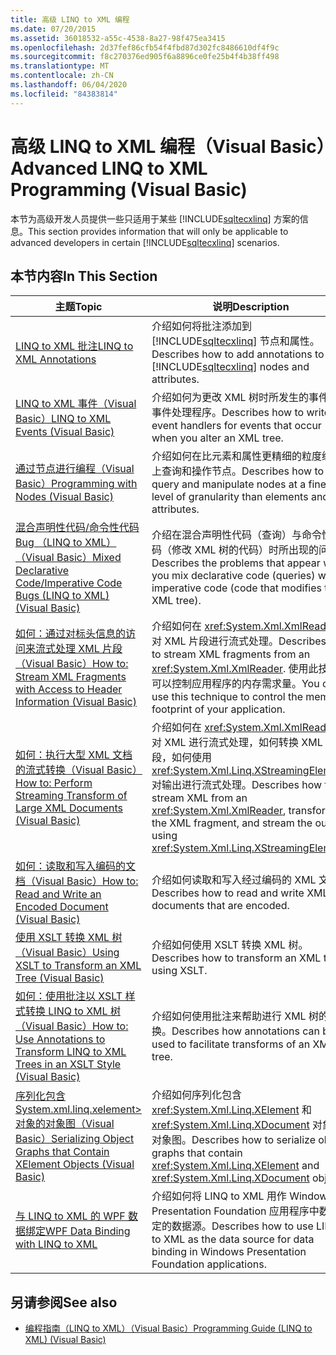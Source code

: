 ```yaml
---
title: 高级 LINQ to XML 编程
ms.date: 07/20/2015
ms.assetid: 36018532-a55c-4538-8a27-98f475ea3415
ms.openlocfilehash: 2d37fef86cfb54f4fbd87d302fc8486610df4f9c
ms.sourcegitcommit: f8c270376ed905f6a8896ce0fe25b4f4b38ff498
ms.translationtype: MT
ms.contentlocale: zh-CN
ms.lasthandoff: 06/04/2020
ms.locfileid: "84383814"
---
```

# <a name="advanced-linq-to-xml-programming-visual-basic"></a><span data-ttu-id="89eef-102">高级 LINQ to XML 编程（Visual Basic）</span><span class="sxs-lookup"><span data-stu-id="89eef-102">Advanced LINQ to XML Programming (Visual Basic)</span></span>
<span data-ttu-id="89eef-103">本节为高级开发人员提供一些只适用于某些 [!INCLUDE[sqltecxlinq](~/includes/sqltecxlinq-md.md)] 方案的信息。</span><span class="sxs-lookup"><span data-stu-id="89eef-103">This section provides information that will only be applicable to advanced developers in certain [!INCLUDE[sqltecxlinq](~/includes/sqltecxlinq-md.md)] scenarios.</span></span>  
  
## <a name="in-this-section"></a><span data-ttu-id="89eef-104">本节内容</span><span class="sxs-lookup"><span data-stu-id="89eef-104">In This Section</span></span>  
  
|<span data-ttu-id="89eef-105">主题</span><span class="sxs-lookup"><span data-stu-id="89eef-105">Topic</span></span>|<span data-ttu-id="89eef-106">说明</span><span class="sxs-lookup"><span data-stu-id="89eef-106">Description</span></span>|  
|-----------|-----------------|  
|[<span data-ttu-id="89eef-107">LINQ to XML 批注</span><span class="sxs-lookup"><span data-stu-id="89eef-107">LINQ to XML Annotations</span></span>](linq-to-xml-annotations.md)|<span data-ttu-id="89eef-108">介绍如何将批注添加到 [!INCLUDE[sqltecxlinq](~/includes/sqltecxlinq-md.md)] 节点和属性。</span><span class="sxs-lookup"><span data-stu-id="89eef-108">Describes how to add annotations to [!INCLUDE[sqltecxlinq](~/includes/sqltecxlinq-md.md)] nodes and attributes.</span></span>|  
|[<span data-ttu-id="89eef-109">LINQ to XML 事件（Visual Basic）</span><span class="sxs-lookup"><span data-stu-id="89eef-109">LINQ to XML Events (Visual Basic)</span></span>](linq-to-xml-events.md)|<span data-ttu-id="89eef-110">介绍如何为更改 XML 树时所发生的事件编写事件处理程序。</span><span class="sxs-lookup"><span data-stu-id="89eef-110">Describes how to write event handlers for events that occur when you alter an XML tree.</span></span>|  
|[<span data-ttu-id="89eef-111">通过节点进行编程（Visual Basic）</span><span class="sxs-lookup"><span data-stu-id="89eef-111">Programming with Nodes (Visual Basic)</span></span>](programming-with-nodes.md)|<span data-ttu-id="89eef-112">介绍如何在比元素和属性更精细的粒度级别上查询和操作节点。</span><span class="sxs-lookup"><span data-stu-id="89eef-112">Describes how to query and manipulate nodes at a finer level of granularity than elements and attributes.</span></span>|  
|[<span data-ttu-id="89eef-113">混合声明性代码/命令性代码 Bug （LINQ to XML）（Visual Basic）</span><span class="sxs-lookup"><span data-stu-id="89eef-113">Mixed Declarative Code/Imperative Code Bugs (LINQ to XML) (Visual Basic)</span></span>](mixed-declarative-code-imperative-code-bugs-linq-to-xml.md)|<span data-ttu-id="89eef-114">介绍在混合声明性代码（查询）与命令性代码（修改 XML 树的代码）时所出现的问题。</span><span class="sxs-lookup"><span data-stu-id="89eef-114">Describes the problems that appear when you mix declarative code (queries) with imperative code (code that modifies the XML tree).</span></span>|  
|[<span data-ttu-id="89eef-115">如何：通过对标头信息的访问来流式处理 XML 片段（Visual Basic）</span><span class="sxs-lookup"><span data-stu-id="89eef-115">How to: Stream XML Fragments with Access to Header Information (Visual Basic)</span></span>](how-to-stream-xml-fragments-with-access-to-header-information.md)|<span data-ttu-id="89eef-116">介绍如何在 <xref:System.Xml.XmlReader> 中对 XML 片段进行流式处理。</span><span class="sxs-lookup"><span data-stu-id="89eef-116">Describes how to stream XML fragments from an <xref:System.Xml.XmlReader>.</span></span> <span data-ttu-id="89eef-117">使用此技术，可以控制应用程序的内存需求量。</span><span class="sxs-lookup"><span data-stu-id="89eef-117">You can use this technique to control the memory footprint of your application.</span></span>|  
|[<span data-ttu-id="89eef-118">如何：执行大型 XML 文档的流式转换（Visual Basic）</span><span class="sxs-lookup"><span data-stu-id="89eef-118">How to: Perform Streaming Transform of Large XML Documents (Visual Basic)</span></span>](how-to-perform-streaming-transform-of-large-xml-documents.md)|<span data-ttu-id="89eef-119">介绍如何在 <xref:System.Xml.XmlReader> 中对 XML 进行流式处理，如何转换 XML 片段，如何使用 <xref:System.Xml.Linq.XStreamingElement> 对输出进行流式处理。</span><span class="sxs-lookup"><span data-stu-id="89eef-119">Describes how to stream XML from an <xref:System.Xml.XmlReader>, transform the XML fragment, and stream the output using <xref:System.Xml.Linq.XStreamingElement>.</span></span>|  
|[<span data-ttu-id="89eef-120">如何：读取和写入编码的文档（Visual Basic）</span><span class="sxs-lookup"><span data-stu-id="89eef-120">How to: Read and Write an Encoded Document (Visual Basic)</span></span>](how-to-read-and-write-an-encoded-document.md)|<span data-ttu-id="89eef-121">介绍如何读取和写入经过编码的 XML 文档。</span><span class="sxs-lookup"><span data-stu-id="89eef-121">Describes how to read and write XML documents that are encoded.</span></span>|  
|[<span data-ttu-id="89eef-122">使用 XSLT 转换 XML 树（Visual Basic）</span><span class="sxs-lookup"><span data-stu-id="89eef-122">Using XSLT to Transform an XML Tree (Visual Basic)</span></span>](using-xslt-to-transform-an-xml-tree.md)|<span data-ttu-id="89eef-123">介绍如何使用 XSLT 转换 XML 树。</span><span class="sxs-lookup"><span data-stu-id="89eef-123">Describes how to transform an XML tree using XSLT.</span></span>|  
|[<span data-ttu-id="89eef-124">如何：使用批注以 XSLT 样式转换 LINQ to XML 树（Visual Basic）</span><span class="sxs-lookup"><span data-stu-id="89eef-124">How to: Use Annotations to Transform LINQ to XML Trees in an XSLT Style (Visual Basic)</span></span>](how-to-use-annotation-trees-to-transform-linq-to-xml-trees-in-an-xslt-style.md)|<span data-ttu-id="89eef-125">介绍如何使用批注来帮助进行 XML 树的转换。</span><span class="sxs-lookup"><span data-stu-id="89eef-125">Describes how annotations can be used to facilitate transforms of an XML tree.</span></span>|  
|[<span data-ttu-id="89eef-126">序列化包含 System.xml.linq.xelement> 对象的对象图（Visual Basic）</span><span class="sxs-lookup"><span data-stu-id="89eef-126">Serializing Object Graphs that Contain XElement Objects (Visual Basic)</span></span>](serializing-object-graphs-that-contain-xelement-objects.md)|<span data-ttu-id="89eef-127">介绍如何序列化包含 <xref:System.Xml.Linq.XElement> 和 <xref:System.Xml.Linq.XDocument> 对象的对象图。</span><span class="sxs-lookup"><span data-stu-id="89eef-127">Describes how to serialize object graphs that contain <xref:System.Xml.Linq.XElement> and <xref:System.Xml.Linq.XDocument> objects.</span></span>|  
|[<span data-ttu-id="89eef-128">与 LINQ to XML 的 WPF 数据绑定</span><span class="sxs-lookup"><span data-stu-id="89eef-128">WPF Data Binding with LINQ to XML</span></span>](/visualstudio/designers/wpf-data-binding-with-linq-to-xml-overview)|<span data-ttu-id="89eef-129">介绍如何将 LINQ to XML 用作 Windows Presentation Foundation 应用程序中数据绑定的数据源。</span><span class="sxs-lookup"><span data-stu-id="89eef-129">Describes how to use LINQ to XML as the data source for data binding in Windows Presentation Foundation applications.</span></span>|  
  
## <a name="see-also"></a><span data-ttu-id="89eef-130">另请参阅</span><span class="sxs-lookup"><span data-stu-id="89eef-130">See also</span></span>

- [<span data-ttu-id="89eef-131">编程指南（LINQ to XML）（Visual Basic）</span><span class="sxs-lookup"><span data-stu-id="89eef-131">Programming Guide (LINQ to XML) (Visual Basic)</span></span>](programming-guide-linq-to-xml.md)
